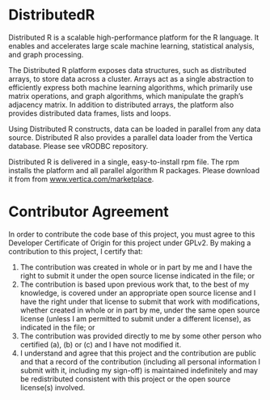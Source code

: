 DistributedR
============

Distributed R is a scalable high-performance platform for the R language. It enables and accelerates large scale machine learning, statistical analysis, and graph processing.

The Distributed R platform exposes data structures, such as distributed arrays, to store data across a cluster. Arrays act as a single abstraction to efficiently express both machine learning algorithms, which primarily use matrix operations, and graph algorithms, which manipulate the graph’s adjacency matrix. In addition to distributed arrays, the platform also provides distributed data frames, lists and loops.

Using Distributed R constructs, data can be loaded in parallel from any data source. Distributed R also provides a parallel data loader from the Vertica database. Please see vRODBC repository.

Distributed R is delivered in a single, easy-to-install rpm file. The rpm installs the platform and all parallel algorithm R packages. Please download it from from www.vertica.com/marketplace.

Contributor Agreement
============
In order to contribute the code base of this project, you must agree to this Developer Certificate of Origin for this project under GPLv2.
By making a contribution to this project, I certify that:
  1. The contribution was created in whole or in part by me and I have the right to submit it under the open source license indicated in the file; or
  2. The contribution is based upon previous work that, to the best of my knowledge, is covered under an appropriate open source license and I have the right under that license to submit that work with modifications, whether created in whole or in part by me, under the same open source license (unless I am permitted to submit under a different license), as indicated in the file; or
  3. The contribution was provided directly to me by some other person who certified (a), (b) or (c) and I have not modified it.
  4. I understand and agree that this project and the contribution are public and that a record of the contribution (including all personal information I submit with it, including my sign-off) is maintained indefinitely and may be redistributed consistent with this project or the open source license(s) involved.
